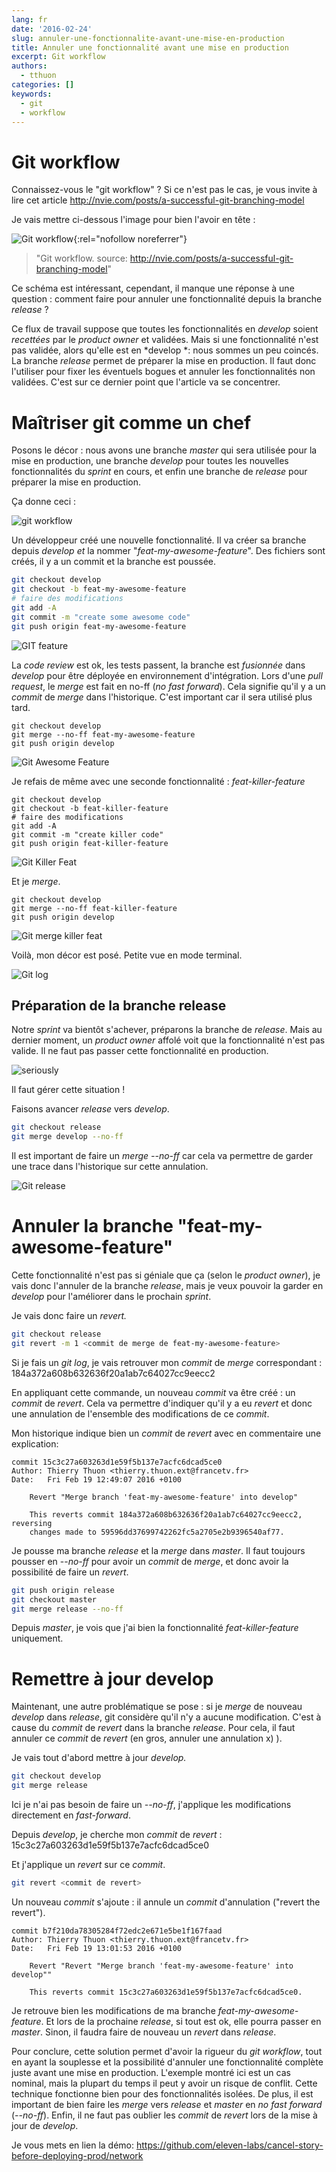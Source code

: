 ```yaml
---
lang: fr
date: '2016-02-24'
slug: annuler-une-fonctionnalite-avant-une-mise-en-production
title: Annuler une fonctionnalité avant une mise en production
excerpt: Git workflow
authors:
  - tthuon
categories: []
keywords:
  - git
  - workflow
---
```


Git workflow
============

Connaissez-vous le "git workflow" ? Si ce n'est pas le cas, je vous invite à lire cet article <http://nvie.com/posts/a-successful-git-branching-model>

Je vais mettre ci-dessous l'image pour bien l'avoir en tête :

![Git workflow](http://nvie.com/img/git-model@2x.png){:rel="nofollow noreferrer"}

> "Git workflow. source: http://nvie.com/posts/a-successful-git-branching-model"

Ce schéma est intéressant, cependant, il manque une réponse à une question : comment faire pour annuler une fonctionnalité depuis la branche *release* ?

Ce flux de travail suppose que toutes les fonctionnalités en *develop* soient *recettées* par le *product owner* et validées. Mais si une fonctionnalité n'est pas validée, alors qu'elle est en *develop *: nous sommes un peu coincés. La branche *release* permet de préparer la mise en production. Il faut donc l'utiliser pour fixer les éventuels bogues et annuler les fonctionnalités non validées. C'est sur ce dernier point que l'article va se concentrer.

Maîtriser git comme un chef
===========================

Posons le décor : nous avons une branche *master* qui sera utilisée pour la mise en production, une branche *develop* pour toutes les nouvelles fonctionnalités du *sprint* en cours, et enfin une branche de *release* pour préparer la mise en production.

Ça donne ceci :

![git workflow](/_assets/posts/2016-02-24-annuler-une-fonctionnalite-avant-une-mise-en-production/init_git.png)

Un développeur créé une nouvelle fonctionnalité. Il va créer sa branche depuis *develop et* la nommer "*feat-my-awesome-feature*". Des fichiers sont créés, il y a un commit et la branche est poussée.

```sh
git checkout develop
git checkout -b feat-my-awesome-feature
# faire des modifications
git add -A
git commit -m "create some awesome code"
git push origin feat-my-awesome-feature
```

![GIT feature](/_assets/posts/2016-02-24-annuler-une-fonctionnalite-avant-une-mise-en-production/git_feature.png)

La *code review* est ok, les tests passent, la branche est *fusionnée* dans *develop* pour être déployée en environnement d'intégration. Lors d'une *pull request*, le *merge* est fait en no-ff (*no fast forward*). Cela signifie qu'il y a un *commit* de *merge* dans l'historique. C'est important car il sera utilisé plus tard.

```
git checkout develop
git merge --no-ff feat-my-awesome-feature
git push origin develop
```

![Git Awesome Feature](/_assets/posts/2016-02-24-annuler-une-fonctionnalite-avant-une-mise-en-production/git_awesome_feature.png)

Je refais de même avec une seconde fonctionnalité : *feat-killer-feature*

```
git checkout develop
git checkout -b feat-killer-feature
# faire des modifications
git add -A
git commit -m "create killer code"
git push origin feat-killer-feature
```

![Git Killer Feat](/_assets/posts/2016-02-24-annuler-une-fonctionnalite-avant-une-mise-en-production/git_killer_feat.png)

Et je *merge*.

```
git checkout develop
git merge --no-ff feat-killer-feature
git push origin develop
```

![Git merge killer feat](/_assets/posts/2016-02-24-annuler-une-fonctionnalite-avant-une-mise-en-production/git_merge_killer_feat.png)

Voilà, mon décor est posé. Petite vue en mode terminal.

![Git log](/_assets/posts/2016-02-24-annuler-une-fonctionnalite-avant-une-mise-en-production/git_log.png)

Préparation de la branche release
---------------------------------

Notre *sprint* va bientôt s'achever, préparons la branche de *release*. Mais au dernier moment, un *product owner* affolé voit que la fonctionnalité n'est pas valide. Il ne faut pas passer cette fonctionnalité en production.

![seriously](/_assets/posts/2016-02-24-annuler-une-fonctionnalite-avant-une-mise-en-production/seriously.png)

Il faut gérer cette situation !

Faisons avancer *release* vers *develop*.

```sh
git checkout release
git merge develop --no-ff
```

Il est important de faire un *merge --no-ff* car cela va permettre de garder une trace dans l'historique sur cette annulation.

![Git release](/_assets/posts/2016-02-24-annuler-une-fonctionnalite-avant-une-mise-en-production/git_release.png)

Annuler la branche "feat-my-awesome-feature"
============================================

Cette fonctionnalité n'est pas si géniale que ça (selon le *product owner*), je vais donc l'annuler de la branche *release*, mais je veux pouvoir la garder en *develop* pour l'améliorer dans le prochain *sprint*.

Je vais donc faire un *revert.*

```sh
git checkout release
git revert -m 1 <commit de merge de feat-my-awesome-feature>
```

Si je fais un *git log*, je vais retrouver mon *commit* de *merge* correspondant :  184a372a608b632636f20a1ab7c64027cc9eecc2

En appliquant cette commande, un nouveau *commit* va être créé : un *commit* de *revert*. Cela va permettre d'indiquer qu'il y a eu *revert* et donc une annulation de l'ensemble des modifications de ce *commit*.

Mon historique indique bien un *commit* de *revert* avec en commentaire une explication:

```
commit 15c3c27a603263d1e59f5b137e7acfc6dcad5ce0
Author: Thierry Thuon <thierry.thuon.ext@francetv.fr>
Date:   Fri Feb 19 12:49:07 2016 +0100

    Revert "Merge branch 'feat-my-awesome-feature' into develop"

    This reverts commit 184a372a608b632636f20a1ab7c64027cc9eecc2, reversing
    changes made to 59596dd37699742262fc5a2705e2b9396540af77.
```

Je pousse ma branche *release* et la *merge* dans *master*. Il faut toujours pousser en --*no-ff* pour avoir un *commit* de *merge*, et donc avoir la possibilité de faire un *revert*.

```sh
git push origin release
git checkout master
git merge release --no-ff
```

Depuis *master*, je vois que j'ai bien la fonctionnalité *feat-killer-feature* uniquement.

Remettre à jour develop
=======================

Maintenant, une autre problématique se pose : si je *merge* de nouveau *develop* dans *release*,  git considère qu'il n'y a aucune modification. C'est à cause du *commit* de *revert* dans la branche *release*. Pour cela, il faut annuler ce *commit* de *revert* (en gros, annuler une annulation x) ).

Je vais tout d'abord mettre à jour *develop.*

```sh
git checkout develop
git merge release
```

Ici je n'ai pas besoin de faire un *--no-ff*, j'applique les modifications directement en *fast-forward*.

Depuis *develop*, je cherche mon *commit* de *revert* : 15c3c27a603263d1e59f5b137e7acfc6dcad5ce0

Et j'applique un *revert* sur ce *commit*.

```sh
git revert <commit de revert>
```

Un nouveau *commit* s'ajoute : il annule un *commit* d'annulation ("revert the revert").

```
commit b7f210da78305284f72edc2e671e5be1f167faad
Author: Thierry Thuon <thierry.thuon.ext@francetv.fr>
Date:   Fri Feb 19 13:01:53 2016 +0100

    Revert "Revert "Merge branch 'feat-my-awesome-feature' into develop""

    This reverts commit 15c3c27a603263d1e59f5b137e7acfc6dcad5ce0.
```

Je retrouve bien les modifications de ma branche *feat-my-awesome-feature*. Et lors de la prochaine *release*, si tout est ok, elle pourra passer en *master*. Sinon, il faudra faire de nouveau un *revert* dans *release*.

Pour conclure, cette solution permet d'avoir la rigueur du *git workflow*, tout en ayant la souplesse et la possibilité d'annuler une fonctionnalité complète juste avant une mise en production. L'exemple montré ici est un cas nominal, mais la plupart du temps il peut y avoir un risque de conflit. Cette technique fonctionne bien pour des fonctionnalités isolées. De plus, il est important de bien faire les *merge* vers *release* et *master* en *no fast forward* (*--no-ff*). Enfin, il ne faut pas oublier les *commit* de *revert* lors de la mise à jour de *develop*.

Je vous mets en lien la démo: <https://github.com/eleven-labs/cancel-story-before-deploying-prod/network>
